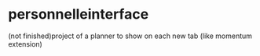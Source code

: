 # personnelleinterface
(not finished)project of a planner to show on each new tab (like momentum extension)
